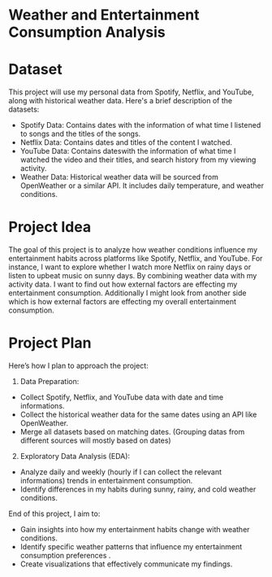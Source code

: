 # Weather and Entertainment Consumption Analysis

# Dataset
This project will use my personal data from Spotify, Netflix, and YouTube, along with historical weather data. Here's a brief description of the datasets:
- Spotify Data: Contains dates with the information of what time I listened to songs and the titles of the songs.
- Netflix Data: Contains dates and titles of the content I watched.
- YouTube Data: Contains dateswith the information of what time I watched the video and their titles, and search history from my viewing activity.
- Weather Data: Historical weather data will be sourced from OpenWeather or a similar API. It includes daily temperature, and weather conditions.

# Project Idea
The goal of this project is to analyze how weather conditions influence my entertainment habits across platforms like Spotify, Netflix, and YouTube. For instance, I want to explore whether I watch more Netflix on rainy days or listen to upbeat music on sunny days. By combining weather data with my activity data. I want to find out how external factors are effecting my entertainment consumption. Additionally I might look from another side which is how external factors are effecting my overall entertainment consumption.


# Project Plan
Here’s how I plan to approach the project:
1. Data Preparation:
- Collect Spotify, Netflix, and YouTube data with date and time informations.
- Collect the historical weather data for the same dates using an API like OpenWeather.
- Merge all datasets based on matching dates. (Grouping datas from different sources will mostly based on dates)

2. Exploratory Data Analysis (EDA):
- Analyze daily and weekly (hourly if I can collect the relevant informations) trends in entertainment consumption.
- Identify differences in my habits during sunny, rainy, and cold weather conditions.

End of this project, I aim to:
- Gain insights into how my entertainment habits change with weather conditions.
- Identify specific weather patterns that influence my entertainment consumption preferences .
- Create visualizations that effectively communicate my findings.
